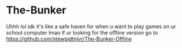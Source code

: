# The-Bunker
Uhhh lol idk it's like a safe haven for when u want to play games on ur school computer lmao if ur looking for the offline version go to https://github.com/stewpidtnlvr/The-Bunker-Offline 
